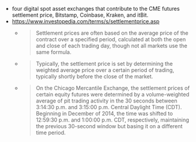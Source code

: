- four digital spot asset exchanges that contribute to the CME futures settlement price, Bitstamp, Coinbase, Kraken, and itBit.
- https://www.investopedia.com/terms/s/settlementprice.asp
    - > Settlement prices are often based on the average price of the contract over a specified period, calculated at both the open and close of each trading day, though not all markets use the same formula.
    - > Typically, the settlement price is set by determining the weighted average price over a certain period of trading, typically shortly before the close of the market.
    - > On the Chicago Mercantile Exchange, the settlement prices of certain equity futures were determined by a volume-weighted average of pit trading activity in the 30 seconds between 3:14:30 p.m. and 3:15:00 p.m. Central Daylight Time (CDT). Beginning in December of 2014, the time was shifted to 12:59:30 p.m. and 1:00:00 p.m. CDT, respectively, maintaining the previous 30-second window but basing it on a different time period.
